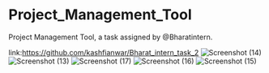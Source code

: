 # Project_Management_Tool
Project Management Tool, a task assigned by @Bharatintern.

link:https://github.com/kashfianwar/Bharat_intern_task_2
![Screenshot (14)](https://github.com/kashfianwar/Bharatintern_tasks/assets/118537239/6af8f31f-0430-4bed-b6b6-916e20c579db)
![Screenshot (13)](https://github.com/kashfianwar/Bharatintern_tasks/assets/118537239/25096bc0-fa86-4002-bd7d-001c26b8ae2f)
![Screenshot (17)](https://github.com/kashfianwar/Bharatintern_tasks/assets/118537239/301bded7-25b3-4e6e-844a-122d61b44b1e)
![Screenshot (16)](https://github.com/kashfianwar/Bharatintern_tasks/assets/118537239/032bccd1-d469-45c2-955f-928fc360b292)
![Screenshot (15)](https://github.com/kashfianwar/Bharatintern_tasks/assets/118537239/1c71006c-a854-4f7e-9807-50492c019412)
